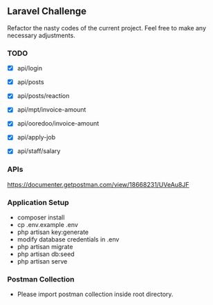 ## Laravel Challenge

Refactor the nasty codes of the current project. Feel free to make any necessary adjustments.

### TODO

- [x] api/login
- [x] api/posts
- [x] api/posts/reaction


- [x] api/mpt/invoice-amount
- [x] api/ooredoo/invoice-amount


- [x] api/apply-job
- [x] api/staff/salary

### APIs
https://documenter.getpostman.com/view/18668231/UVeAu8JF

### Application Setup
- composer install
- cp .env.example .env
- php artisan key:generate
- modify database credentials in .env
- php artisan migrate
- php artisan db:seed
- php artisan serve

### Postman Collection
- Please import postman collection inside root directory.